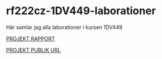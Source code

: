 # rf222cz-1DV449-laborationer
Här samlar jag alla laborationer i kursen 1DV449
 
 [PROJEKT RAPPORT](https://github.com/RebeccaFransson/rf222cz-1DV449-laborationer/blob/master/Projekt/rapport.md)
 
 [PROJEKT PUBLIK URL](http://188.166.116.158:8000/)
